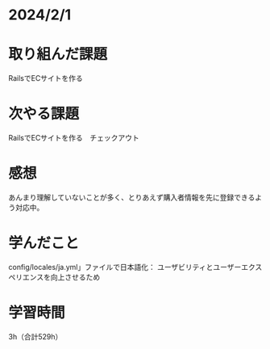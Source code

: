 # 2024/2/1
# 取り組んだ課題
RailsでECサイトを作る

# 次やる課題
RailsでECサイトを作る　チェックアウト

# 感想
あんまり理解していないことが多く、とりあえず購入者情報を先に登録できるよう対応中。

# 学んだこと
config/locales/ja.yml」ファイルで日本語化：
ユーザビリティとユーザーエクスペリエンスを向上させるため


# 学習時間
3h（合計529h）
